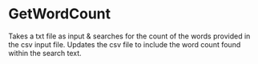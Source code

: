 # GetWordCount
Takes a txt file as input & searches for the count of the words provided in the csv input file.
Updates the csv file to include the word count found within the search text.
